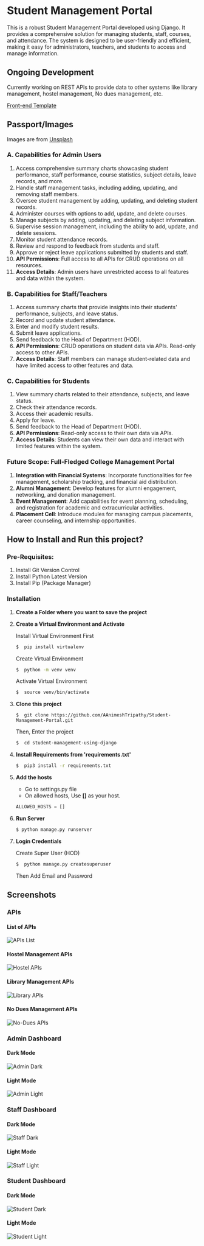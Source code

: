 # Student Management Portal

This is a robust Student Management Portal developed using Django. It provides a comprehensive solution for managing students, staff, courses, and attendance. The system is designed to be user-friendly and efficient, making it easy for administrators, teachers, and students to access and manage information.

## Ongoing Development
Currently working on REST APIs to provide data to other systems like library management, hostel management, No dues management, etc.

[Front-end Template](http://adminlte.io "Admin LTE.io")

## Passport/Images
Images are from [Unsplash](https://unsplash.com)

### A. Capabilities for Admin Users
1. Access comprehensive summary charts showcasing student performance, staff performance, course statistics, subject details, leave records, and more.
2. Handle staff management tasks, including adding, updating, and removing staff members.
3. Oversee student management by adding, updating, and deleting student records.
4. Administer courses with options to add, update, and delete courses.
5. Manage subjects by adding, updating, and deleting subject information.
6. Supervise session management, including the ability to add, update, and delete sessions.
7. Monitor student attendance records.
8. Review and respond to feedback from students and staff.
9. Approve or reject leave applications submitted by students and staff.
10. **API Permissions**: Full access to all APIs for CRUD operations on all resources.
11. **Access Details**: Admin users have unrestricted access to all features and data within the system.

### B. Capabilities for Staff/Teachers
1. Access summary charts that provide insights into their students' performance, subjects, and leave status.
2. Record and update student attendance.
3. Enter and modify student results.
4. Submit leave applications.
5. Send feedback to the Head of Department (HOD).
6. **API Permissions**: CRUD operations on student data via APIs. Read-only access to other APIs.
7. **Access Details**: Staff members can manage student-related data and have limited access to other features and data.

### C. Capabilities for Students
1. View summary charts related to their attendance, subjects, and leave status.
2. Check their attendance records.
3. Access their academic results.
4. Apply for leave.
5. Send feedback to the Head of Department (HOD).
6. **API Permissions**: Read-only access to their own data via APIs.
7. **Access Details**: Students can view their own data and interact with limited features within the system.

### Future Scope: Full-Fledged College Management Portal
1. **Integration with Financial Systems**: Incorporate functionalities for fee management, scholarship tracking, and financial aid distribution.
2. **Alumni Management**: Develop features for alumni engagement, networking, and donation management.
3. **Event Management**: Add capabilities for event planning, scheduling, and registration for academic and extracurricular activities.
4. **Placement Cell**: Introduce modules for managing campus placements, career counseling, and internship opportunities.

## How to Install and Run this project?

### Pre-Requisites:
1. Install Git Version Control
2. Install Python Latest Version
3. Install Pip (Package Manager)

### Installation
1. **Create a Folder where you want to save the project**

2. **Create a Virtual Environment and Activate**

   Install Virtual Environment First
   ```sh
   $  pip install virtualenv
   ```

   Create Virtual Environment
   ```sh
   $  python -m venv venv
   ```

   Activate Virtual Environment
   ```sh
   $  source venv/bin/activate
   ```

3. **Clone this project**
   ```
   $  git clone https://github.com/AAnimeshTripathy/Student-Management-Portal.git
   ```

   Then, Enter the project
   ```sh
   $  cd student-management-using-django
   ```

4. **Install Requirements from 'requirements.txt'**
   ```sh
   $  pip3 install -r requirements.txt
   ```

5. **Add the hosts**
   - Go to settings.py file 
   - On allowed hosts, Use **[]** as your host.
   ```python
   ALLOWED_HOSTS = []
   ```

6. **Run Server**
   ```sh
   $ python manage.py runserver
   ```

7. **Login Credentials**

   Create Super User (HOD)
   ```sh
   $  python manage.py createsuperuser
   ```

   Then Add Email and Password

## Screenshots

### APIs

#### List of APIs
![APIs List](screenshots/Apis_list.png)

#### Hostel Management APIs
![Hostel APIs](screenshots/Hostel_apis.png)

#### Library Management APIs
![Library APIs](screenshots/Library_apis.png)

#### No Dues Management APIs
![No-Dues APIs](screenshots/No-Dues_apis.png)

### Admin Dashboard

#### Dark Mode
![Admin Dark](screenshots/admin_dark.png)

#### Light Mode
![Admin Light](screenshots/admin_light.png)

### Staff Dashboard

#### Dark Mode
![Staff Dark](screenshots/staff_dark.png)

#### Light Mode
![Staff Light](screenshots/staff_light.png)

### Student Dashboard

#### Dark Mode
![Student Dark](screenshots/student_dark.png)

#### Light Mode
![Student Light](screenshots/student_light.png)